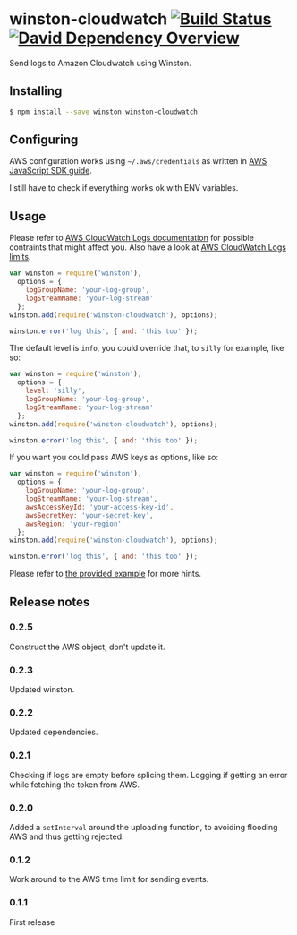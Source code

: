 winston-cloudwatch [![Build Status](https://travis-ci.org/lazywithclass/winston-cloudwatch.svg?branch=master)](https://travis-ci.org/lazywithclass/winston-cloudwatch) [![David Dependency Overview](https://david-dm.org/lazywithclass/winston-cloudwatch.png "David Dependency Overview")](https://david-dm.org/lazywithclass/winston-cloudwatch)
==================

Send logs to Amazon Cloudwatch using Winston.

## Installing

```sh
$ npm install --save winston winston-cloudwatch
```

## Configuring

AWS configuration works using `~/.aws/credentials` as written in [AWS JavaScript SDK guide](http://docs.aws.amazon.com/AWSJavaScriptSDK/guide/node-configuring.html#Setting_AWS_Credentials).

I still have to check if everything works ok with ENV variables.

## Usage

Please refer to [AWS CloudWatch Logs documentation](http://docs.aws.amazon.com/AmazonCloudWatchLogs/latest/APIReference/API_PutLogEvents.html) for possible contraints that might affect you.
Also have a look at [AWS CloudWatch Logs limits](http://docs.aws.amazon.com/AmazonCloudWatch/latest/DeveloperGuide/cloudwatch_limits.html).

```js
var winston = require('winston'),
  options = {
    logGroupName: 'your-log-group',
    logStreamName: 'your-log-stream'
  };
winston.add(require('winston-cloudwatch'), options);

winston.error('log this', { and: 'this too' });
```

The default level is `info`, you could override that, to `silly` for example, like so:

```js
var winston = require('winston'),
  options = {
    level: 'silly',
    logGroupName: 'your-log-group',
    logStreamName: 'your-log-stream'
  };
winston.add(require('winston-cloudwatch'), options);

winston.error('log this', { and: 'this too' });
```

If you want you could pass AWS keys as options, like so:

```js
var winston = require('winston'),
  options = {
    logGroupName: 'your-log-group',
    logStreamName: 'your-log-stream',
    awsAccessKeyId: 'your-access-key-id',
    awsSecretKey: 'your-secret-key',
    awsRegion: 'your-region'
  };
winston.add(require('winston-cloudwatch'), options);

winston.error('log this', { and: 'this too' });
```

Please refer to [the provided example](https://github.com/lazywithclass/winston-cloudwatch/blob/master/test/example.js) for more hints.

## Release notes

### 0.2.5

Construct the AWS object, don't update it.

### 0.2.3

Updated winston.

### 0.2.2

Updated dependencies.

### 0.2.1

Checking if logs are empty before splicing them.
Logging if getting an error while fetching the token from AWS.

### 0.2.0

Added a `setInterval` around the uploading function, to avoiding flooding AWS and thus getting rejected.

### 0.1.2

Work around to the AWS time limit for sending events.

### 0.1.1

First release
